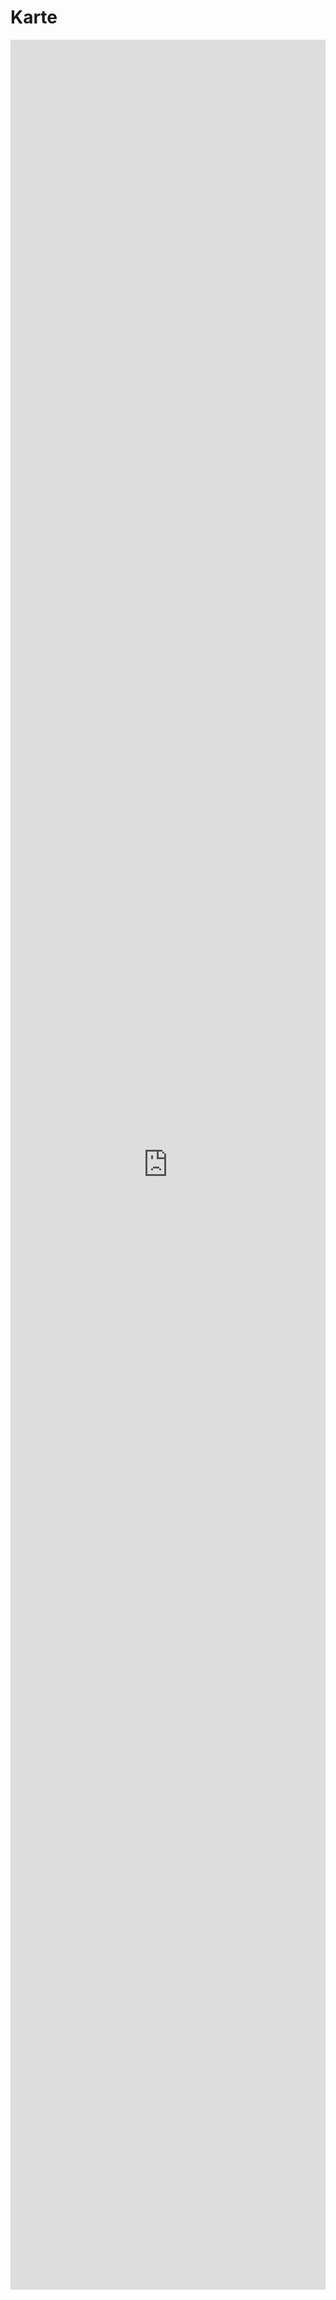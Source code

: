 # Karte

<iframe src="https://www.google.com/maps/d/embed?mid=1A0zMX6we2K_AGhroHL1XE8AjvsoXBqI&ehbc=2E312F" style="width:100%;height:90vh;border:none;display:block;"></iframe>
